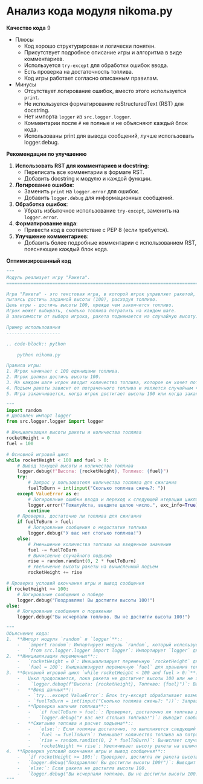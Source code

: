 # Анализ кода модуля nikoma.py

**Качество кода**
9
-  Плюсы
    - Код хорошо структурирован и логически понятен.
    - Присутствует подробное описание игры и алгоритма в виде комментариев.
    - Используется `try-except` для обработки ошибок ввода.
    - Есть проверка на достаточность топлива.
    - Код игры работает согласно описанным правилам.
-  Минусы
    - Отсутствует логирование ошибок, вместо этого используется `print`.
    - Не используется форматирование reStructuredText (RST) для docstring.
    - Нет импорта `logger` из `src.logger.logger`.
    - Комментарии после `#` не полные и не объясняют каждый блок кода.
    - Использованы print для вывода сообщений, лучше использовать logger.debug.

**Рекомендации по улучшению**

1.  **Использовать RST для комментариев и docstring**:
    -   Переписать все комментарии в формате RST.
    -   Добавить docstring к модулю и каждой функции.
2.  **Логирование ошибок**:
    -   Заменить `print` на `logger.error` для ошибок.
    -   Добавить `logger.debug` для информационных сообщений.
3.  **Обработка ошибок**:
    -   Убрать избыточное использование `try-except`, заменить на `logger.error`.
4.  **Форматирование кода**:
    -   Привести код в соответствие с PEP 8 (если требуется).
5.  **Улучшение комментариев**:
    -   Добавить более подробные комментарии с использованием RST, поясняющие каждый блок кода.

**Оптимизированный код**

```python
"""
Модуль реализует игру "Ракета".
=========================================================================================

Игра "Ракета" - это текстовая игра, в которой игрок управляет ракетой,
пытаясь достичь заданной высоты (100), расходуя топливо.
Цель игры - достичь высоты 100, прежде чем закончится топливо.
Игрок может выбирать, сколько топлива потратить на каждом шаге.
В зависимости от выбора игрока, ракета поднимается на случайную высоту.

Пример использования
--------------------

.. code-block:: python

    python nikoma.py

Правила игры:
1. Игрок начинает с 100 единицами топлива.
2. Игрок должен достичь высоты 100.
3. На каждом шаге игрок вводит количество топлива, которое он хочет потратить на подъем.
4. Подъем ракеты зависит от потраченного топлива и является случайным числом от 0 до 2*топливо.
5. Игра заканчивается, когда игрок достигает высоты 100 или когда заканчивается топливо.

"""
import random
# Добавлен импорт logger
from src.logger.logger import logger

# Инициализация высоты ракеты и количества топлива
rocketHeight = 0
fuel = 100

# Основной игровой цикл
while rocketHeight < 100 and fuel > 0:
    # Вывод текущей высоты и количества топлива
    logger.debug(f"Высота: {rocketHeight}, Топливо: {fuel}")
    try:
        # Запрос у пользователя количества топлива для сжигания
        fuelToBurn = int(input("Сколько топлива сжечь?: "))
    except ValueError as e:
        # Логирование ошибки ввода и переход к следующей итерации цикла
        logger.error("Пожалуйста, введите целое число.", exc_info=True)
        continue
    # Проверка, достаточно ли топлива для сжигания
    if fuelToBurn > fuel:
        # Логирование сообщения о недостатке топлива
        logger.debug("У вас нет столько топлива!")
    else:
        # Уменьшение количества топлива на введенное значение
        fuel -= fuelToBurn
        # Вычисление случайного подъема
        rise = random.randint(0, 2 * fuelToBurn)
        # Увеличение высоты ракеты на вычисленный подъем
        rocketHeight += rise

# Проверка условий окончания игры и вывод сообщения
if rocketHeight >= 100:
    # Логирование сообщения о победе
    logger.debug("Поздравляю! Вы достигли высоты 100!")
else:
    # Логирование сообщения о поражении
    logger.debug("Вы исчерпали топливо. Вы не достигли высоты 100!")

"""
Объяснение кода:
1.  **Импорт модуля `random` и `logger`**::
    -   `import random`: Импортирует модуль `random`, который используется для генерации случайного числа.
    -   `from src.logger.logger import logger`: Импортирует `logger` для логирования событий.
2.  **Инициализация переменных**::
    -   `rocketHeight = 0`: Инициализирует переменную `rocketHeight` для хранения текущей высоты ракеты.
    -   `fuel = 100`: Инициализирует переменную `fuel` для хранения текущего количества топлива.
3.  **Основной игровой цикл `while rocketHeight < 100 and fuel > 0:`**::
    -   Цикл продолжается, пока ракета не достигнет высоты 100 или не закончится топливо.
    -    `logger.debug(f"Высота: {rocketHeight}, Топливо: {fuel}")`: Выводит текущую высоту и количество топлива.
    -   **Ввод данных**::
        - `try...except ValueError`: Блок try-except обрабатывает возможные ошибки ввода. Если пользователь введет не целое число, то будет выведена ошибка в лог.
        - `fuelToBurn = int(input("Сколько топлива сжечь?: "))`: Запрашивает у пользователя количество топлива для сжигания.
    -   **Проверка наличия топлива**::
        -   `if fuelToBurn > fuel:`: Проверяет, достаточно ли топлива для сжигания.
        -   `logger.debug("У вас нет столько топлива!")`: Выводит сообщение об ошибке, если топлива недостаточно, в лог.
    -   **Сжигание топлива и расчет подъема**::
        -   `else:`: Если топлива достаточно, то выполняется следующий блок.
        -   `fuel -= fuelToBurn`: Уменьшает количество топлива на потраченное количество.
        -   `rise = random.randint(0, 2 * fuelToBurn)`: Вычисляет случайный подъем в диапазоне от 0 до 2 * `fuelToBurn`.
        -   `rocketHeight += rise`: Увеличивает высоту ракеты на величину подъема.
4.  **Проверка условий окончания игры и вывод сообщения**::
    -   `if rocketHeight >= 100:`: Проверяет, достигла ли ракета высоты 100.
    -   `logger.debug("Поздравляю! Вы достигли высоты 100!")`: Выводит сообщение о победе, если ракета достигла высоты 100, в лог.
    -   `else:`: Если ракета не достигла высоты 100.
    -   `logger.debug("Вы исчерпали топливо. Вы не достигли высоты 100!")`: Выводит сообщение о проигрыше, если закончилось топливо, в лог.
"""
```